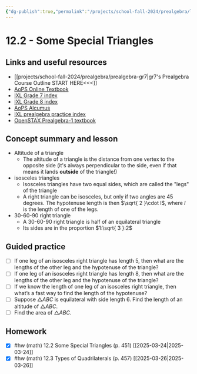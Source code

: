 ```yaml
---
{"dg-publish":true,"permalink":"/projects/school-fall-2024/prealgebra/lessons/12-2-some-special-triangles/"}
---
```



#  12.2 - Some Special Triangles

## Links and useful resources 

- [[projects/school-fall-2024/prealgebra/prealgebra-gr7\|gr7's Prealgebra Course Outline START HERE<<<]]
- [AoPS Online Textbook](https://artofproblemsolving.com/ebooks/prealgebra-ebook/c0toc)
- [IXL Grade 7 index](https://www.ixl.com/math/grade-7)
- [IXL Grade 8 index](https://www.ixl.com/math/grade-8)
- [AoPS Alcumus](https://artofproblemsolving.com/teacher/students)
- [IXL prealgebra practice index](https://www.ixl.com/math/grade-7)
- [OpenSTAX Prealgebra-1 textbook](https://openstax.org/books/prealgebra-2e/pages/1-introduction)



## Concept summary and lesson


- Altitude of a triangle
    - The altitude of a triangle is the distance from one vertex to the opposite side (it's always perpendicular to the side, even if that means it lands **outside** of the triangle!)
- isosceles triangles 
    - Isosceles triangles have two equal sides, which are called the "legs" of the triangle
    - A right triangle can be isosceles, but only if two angles are 45 degrees. The hypotenuse length is then $\sqrt{ 2 }\cdot l$, where $l$ is the length of one of the legs.
- 30-60-90 right triangle 
    - A 30-60-90 right triangle is half of an equilateral triangle
    - Its sides are in the proportion $1:\sqrt{ 3 }:2$

## Guided practice


- [ ] If one leg of an isosceles right triangle has length 5, then what are the lengths of the other leg and the hypotenuse of the triangle?   
- [ ] If one leg of an isosceles right triangle has length 8, then what are the lengths of the other leg and the hypotenuse of the triangle?   
- [ ] If we know the length of one leg of an isosceles right triangle, then what’s a fast way to find the length of the hypotenuse?   
- [ ] Suppose $\triangle ABC$ is equilateral with side length $6$. Find the length of an altitude of $\triangle ABC$.  
- [ ] Find the area of $\triangle ABC$.  

## Homework

- [x] #hw (math) 12.2 Some Special Triangles (p. 451) [[2025-03-24\|2025-03-24]]
- [x] #hw (math) 12.3 Types of Quadrilaterals (p. 457) [[2025-03-26\|2025-03-26]]
